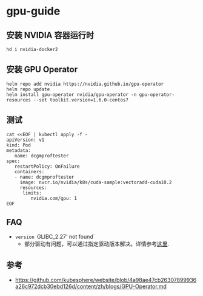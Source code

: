 # gpu-guide

## 安装 NVIDIA 容器运行时
```shell
hd i nvidia-docker2
```

## 安装 GPU Operator
```shell
helm repo add nvidia https://nvidia.github.io/gpu-operator
helm repo update
helm install gpu-operator nvidia/gpu-operator -n gpu-operator-resources --set toolkit.version=1.6.0-centos7
```

## 测试
```shell
cat <<EOF | kubectl apply -f -
apiVersion: v1
kind: Pod
metadata:
   name: dcgmproftester
spec:
   restartPolicy: OnFailure
   containers:
   - name: dcgmproftester
     image: nvcr.io/nvidia/k8s/cuda-sample:vectoradd-cuda10.2
     resources:
      limits:
         nvidia.com/gpu: 1
EOF
```

## FAQ
* `version `GLIBC_2.27' not found`
  * 部分驱动有问题，可以通过指定驱动版本解决。详情参考[这里](https://github.com/NVIDIA/gpu-operator/issues/72).

## 参考
* https://github.com/kubesphere/website/blob/4a98ae47cb26307899936a26c972dcb30ebd126d/content/zh/blogs/GPU-Operator.md
